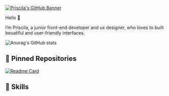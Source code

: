 
[![Priscila's GitHub Banner](Site_Background.png)](https://www.priscilamattos.com)



Hello 🦄

I’m Priscila, a junior front-end developer and ux designer, who loves to built beuatiful and user-friendly interfaces. 
</br>

![Anurag's GitHub stats](https://github-readme-stats.vercel.app/api?username=priscilamattos&show_icons=true&theme=panda)


## 📌 Pinned Repositories

[![Readme Card](https://github-readme-stats.vercel.app/api/pin/?username=priscilamattos&repo=priscilamattos-planted-project-1)](https://github.com/priscilamattos/github-readme-stats)

## 💼 Skills

